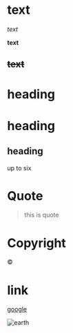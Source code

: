 # text

_text_

**text**

~~text~~
---
# heading

# heading

## heading

up to six

# Quote
>this is quote

# Copyright
&copy;

# link

[google](https://www.google.com)

![earth](https://www.sciencealert.com/the-earth-is-moving-substantially-less-because-of-the-global-pandemic)
